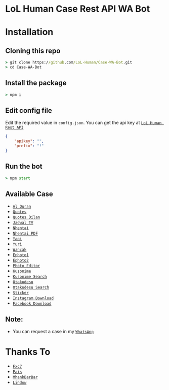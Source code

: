 # LoL Human Case Rest API WA Bot

# Installation

## Cloning this repo
```cmd
> git clone https://github.com/LoL-Human/Case-WA-Bot.git
> cd Case-WA-Bot
```

## Install the package
```cmd
> npm i
```

## Edit config file
Edit the required value in `config.json`. You can get the api key at [`LoL Human Rest API`](http://api.lolhuman.xyz/)
```json
{
    "apikey": "",
    "prefix": "!"
}
```

## Run the bot
```cmd
> npm start
```

## Available Case

* [`Al Quran`](https://github.com/LoL-Human/Case-WA-Bot/blob/bd2c9df29dfff85c67e7735d94b6326070122618/script.js#L111)
* [`Quotes`](https://github.com/LoL-Human/Case-WA-Bot/blob/bd2c9df29dfff85c67e7735d94b6326070122618/script.js#L131)
* [`Quotes Dilan`](https://github.com/LoL-Human/Case-WA-Bot/blob/bd2c9df29dfff85c67e7735d94b6326070122618/script.js#L138)
* [`Jadwal TV`](https://github.com/LoL-Human/Case-WA-Bot/blob/bd2c9df29dfff85c67e7735d94b6326070122618/script.js#L142)
* [`Nhentai`](https://github.com/LoL-Human/Case-WA-Bot/blob/bd2c9df29dfff85c67e7735d94b6326070122618/script.js#L152)
* [`Nhentai PDF`](https://github.com/LoL-Human/Case-WA-Bot/blob/bd2c9df29dfff85c67e7735d94b6326070122618/script.js#L171)
* [`Yaoi`](https://github.com/LoL-Human/Case-WA-Bot/blob/bd2c9df29dfff85c67e7735d94b6326070122618/script.js#L178)
* [`Yuri`](https://github.com/LoL-Human/Case-WA-Bot/blob/bd2c9df29dfff85c67e7735d94b6326070122618/script.js#L182)
* [`Wancak`](https://github.com/LoL-Human/Case-WA-Bot/blob/bd2c9df29dfff85c67e7735d94b6326070122618/script.js#L188)
* [`Ephoto1`](https://github.com/LoL-Human/Case-WA-Bot/blob/bd2c9df29dfff85c67e7735d94b6326070122618/script.js#L192)
* [`Ephoto2`](https://github.com/LoL-Human/Case-WA-Bot/blob/bd2c9df29dfff85c67e7735d94b6326070122618/script.js#L197)
* [`Photo Editor`](https://github.com/LoL-Human/Case-WA-Bot/blob/bd2c9df29dfff85c67e7735d94b6326070122618/script.js#L203)
* [`Kusonime`](https://github.com/LoL-Human/Case-WA-Bot/blob/bd2c9df29dfff85c67e7735d94b6326070122618/script.js#L208)
* [`Kusonime Search`](https://github.com/LoL-Human/Case-WA-Bot/blob/bd2c9df29dfff85c67e7735d94b6326070122618/script.js#L234)
* [`Otakudesu`](https://github.com/LoL-Human/Case-WA-Bot/blob/bd2c9df29dfff85c67e7735d94b6326070122618/script.js#L260)
* [`Otakudesu Search`](https://github.com/LoL-Human/Case-WA-Bot/blob/bd2c9df29dfff85c67e7735d94b6326070122618/script.js#L292)
* [`Sticker`](https://github.com/LoL-Human/Case-WA-Bot/blob/bd2c9df29dfff85c67e7735d94b6326070122618/script.js#L324)
* [`Instagram Download`](https://github.com/LoL-Human/Case-WA-Bot/blob/bd2c9df29dfff85c67e7735d94b6326070122618/script.js#L353)
* [`Facebook Download`](https://github.com/LoL-Human/Case-WA-Bot/blob/bd2c9df29dfff85c67e7735d94b6326070122618/script.js#L362)

## Note:
* You can request a case in my [`WhatsApp`](http://wa.me/62895418200111)

# Thanks To
* [`Fxc7`](https://github.com/Fxc7)
* [`Pais`](https://github.com/Paiiss)
* [`MhankBarBar`](https://github.com/MhankBarBar)
* [`Lindow`](https://github.com/lindow666)
